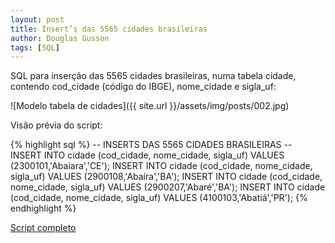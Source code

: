 ```yaml
---
layout: post
title: Insert’s das 5565 cidades brasileiras
author: Douglas Gusson
tags: [SQL]
---
```

SQL para inserção das 5565 cidades brasileiras, numa tabela cidade, contendo cod_cidade (código do IBGE), nome_cidade e sigla_uf:

![Modelo tabela de cidades]({{ site.url }}/assets/img/posts/002.jpg)

Visão prévia do script:

{% highlight sql %}
-- INSERTS DAS 5565 CIDADES BRASILEIRAS --
INSERT INTO cidade (cod_cidade, nome_cidade, sigla_uf)
VALUES (2300101,'Abaiara','CE');
INSERT INTO cidade (cod_cidade, nome_cidade, sigla_uf)
VALUES (2900108,'Abaíra','BA');
INSERT INTO cidade (cod_cidade, nome_cidade, sigla_uf)
VALUES (2900207,'Abaré','BA');
INSERT INTO cidade (cod_cidade, nome_cidade, sigla_uf)
VALUES (4100103,'Abatiá','PR');
{% endhighlight %}


[Script completo](https://raw.githubusercontent.com/douglasgusson/scritpts-sql/master/script-cidades.sql)
